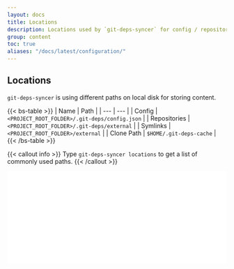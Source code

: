```yaml
---
layout: docs
title: Locations
description: Locations used by `git-deps-syncer` for config / repositories / symlinks / clone-path.
group: content
toc: true
aliases: "/docs/latest/configuration/"
---
```


## Locations

`git-deps-syncer` is using different paths on local disk for storing content. 

{{< bs-table >}}
| Name | Path |
| --- | --- |
| Config | `<PROJECT_ROOT_FOLDER>/.git-deps/config.json` |
| Repositories | `<PROJECT_ROOT_FOLDER>/.git-deps/external` |
| Symlinks | `<PROJECT_ROOT_FOLDER>/external` |
| Clone Path | `$HOME/.git-deps-cache` |
{{< /bs-table >}}

{{< callout info >}}
Type `git-deps-syncer locations` to get a list of commonly used paths.
{{< /callout >}}

<div class="col-lg-6">
   <img style="vertical-align: top;" src="/docs/latest/assets/img/config-locations.svg" width="800">
</div>